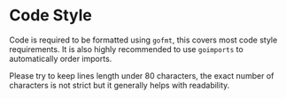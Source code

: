 # Code Style
Code is required to be formatted using `gofmt`, this covers most code style
requirements.  It is also highly recommended to use `goimports` to
automatically order imports.

Please try to keep lines length under 80 characters, the exact number of 
characters is not strict but it generally helps with readability.
